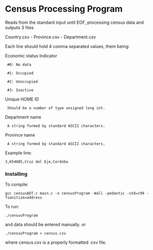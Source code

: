# Census Processing Program

Reads from the standard input until EOF, processing census data and outputs 3 files

Country.csv  -  Province.csv  - Department.csv

Each line should hold 4 comma separated values, them being:

Economic status Indicator

     #0: No data
  
     #1: Occupied
  
     #2: Unoccupied
  
     #3: Inactive
  

Unique HOME ID

     Should be a number of type unsigned long int.

Department name

     A string formed by standard ASCII characters.
  
Province name

     A string formed by standard ASCII characters.
  
  
Example line:
```
3,654085,Cruz del Eje,Cordoba
```


### Installing

To compile:

```
gcc censusADT.c main.c -o censusProgram -Wall -pedantic -std=c99 -fsanitize=address
```

To run:

```
./censusProgram
```
and data should be entered manually.
or
```
./censusProgram < census.csv
```
where census.csv is a properly formatted .csv file.






